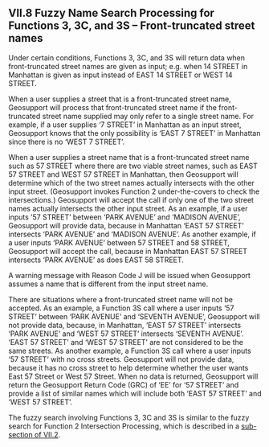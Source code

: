 <h2>VII.8 Fuzzy Name Search Processing for Functions 3, 3C, and 3S – Front-truncated street names</h2>

Under certain conditions, Functions 3, 3C, and 3S will return data when front-truncated street names are given as input; e.g. when 14 STREET in Manhattan is given as input instead of EAST 14 STREET or WEST 14 STREET.

When a user supplies a street that is a front-truncated street name, Geosupport will process that front-truncated street name if the front-truncated street name supplied may only refer to a single street name.  For example, if a user supplies ‘7 STREET’ in Manhattan as an input street, Geosupport knows that the only possibility is ‘EAST 7 STREET’ in Manhattan since there is no ‘WEST 7 STREET’.

When a user supplies a street name that is a front-truncated street name such as 57 STREET where there are two viable street names, such as EAST 57 STREET and WEST 57 STREET in Manhattan, then Geosupport will determine which of the two street names actually intersects with the other input street.  (Geosupport invokes Function 2 under-the-covers to check the intersections.)  Geosupport will accept the call if only one of the two street names actually intersects the other input street.  As an example, if a user inputs ’57 STREET’ between ‘PARK AVENUE’ and ‘MADISON AVENUE’, Geosupport will provide data, because in Manhattan ‘EAST 57 STREET’ intersects ‘PARK AVENUE’ and ‘MADISON AVENUE’.  As another example, if a user inputs ‘PARK AVENUE’ between 57 STREET and 58 STREET, Geosupport will accept the call, because in Manhattan EAST 57 STREET intersects ‘PARK AVENUE’ as does EAST 58 STREET.

A warning message with Reason Code J will be issued when Geosupport assumes a name that is different from the input street name.

There are situations where a front-truncated street name will not be accepted.   As an example, a Function 3S call where a user inputs ‘57 STREET’ between ‘PARK AVENUE’ and ‘SEVENTH AVENUE’, Geosupport will not provide data, because, in Manhattan, ‘EAST 57 STREET’ intersects ‘PARK AVENUE’ and ‘WEST 57 STREET’ intersects ‘SEVENTH AVENUE’.    ‘EAST 57 STREET’ and ‘WEST 57 STREET’ are not considered to be the same streets.  As another example, a Function 3S call where a user inputs ‘57 STREET’ with no cross streets.  Geosupport will not provide data, because it has no cross street to help determine whether the user wants East 57 Street or West 57 Street.  When no data is returned, Geosupport will return the Geosupport Return Code (GRC) of ‘EE’ for ‘57 STREET’ and provide a list of similar names which will include both ‘EAST 57 STREET’ and ‘WEST 57 STREET’.

The fuzzy search involving Functions 3, 3C and 3S is similar to the fuzzy search for Function 2 Intersection Processing, which is described in a [sub-section of VII.2](../section02/).

